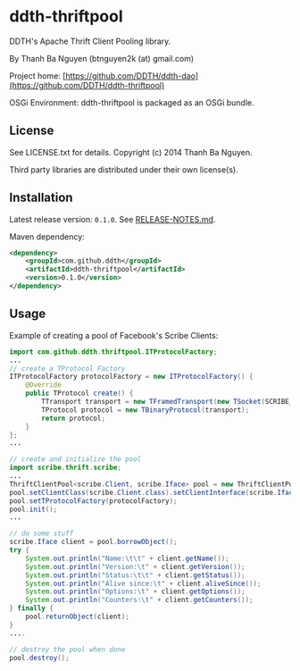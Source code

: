 ddth-thriftpool
===============

DDTH's Apache Thrift Client Pooling library.

By Thanh Ba Nguyen (btnguyen2k (at) gmail.com)

Project home:
[https://github.com/DDTH/ddth-dao](https://github.com/DDTH/ddth-thriftpool)

OSGi Environment: ddth-thriftpool is packaged as an OSGi bundle.


## License ##

See LICENSE.txt for details. Copyright (c) 2014 Thanh Ba Nguyen.

Third party libraries are distributed under their own license(s).


## Installation #

Latest release version: `0.1.0`. See [RELEASE-NOTES.md](RELEASE-NOTES.md).

Maven dependency:

```xml
<dependency>
	<groupId>com.github.ddth</groupId>
	<artifactId>ddth-thriftpool</artifactId>
	<version>0.1.0</version>
</dependency>
```

## Usage ##

Example of creating a pool of Facebook's Scribe Clients:

```java
import com.github.ddth.thriftpool.ITProtocolFactory;
...
// create a TProtocol Factory
ITProtocolFactory protocolFactory = new ITProtocolFactory() {
    @Override
    public TProtocol create() {
        TTransport transport = new TFramedTransport(new TSocket(SCRIBE_HOST, SCRIBE_PORT));
        TProtocol protocol = new TBinaryProtocol(transport);
        return protocol;
    }
};
...

// create and initialize the pool
import scribe.thrift.scribe;
...
ThriftClientPool<scribe.Client, scribe.Iface> pool = new ThriftClientPool<scribe.Client, scribe.Iface>();
pool.setClientClass(scribe.Client.class).setClientInterface(scribe.Iface.class);
pool.setTProtocolFactory(protocolFactory);
pool.init();
...

// do some stuff
scribe.Iface client = pool.borrowObject();
try {
    System.out.println("Name:\t\t" + client.getName());
    System.out.println("Version:\t" + client.getVersion());
    System.out.println("Status:\t\t" + client.getStatus());
    System.out.println("Alive since:\t" + client.aliveSince());
    System.out.println("Options:\t" + client.getOptions());
    System.out.println("Counters:\t" + client.getCounters());
} finally {
    pool.returnObject(client);
}
....

// destroy the pool when done
pool.destroy();
```